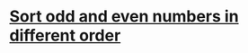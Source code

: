 # [Sort odd and even numbers in different order](https://www.codewars.com/kata/5a1cb5406975987dd9000028)